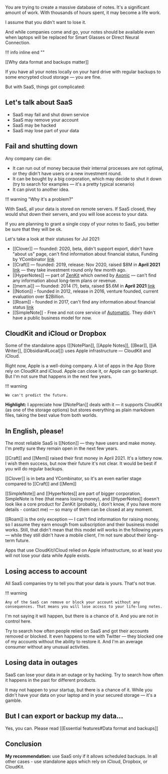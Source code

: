 You are trying to create a massive database of notes. It's a significant amount of work. With thousands of hours spent, it may become a life work. 

I assume that you didn't want to lose it. 

And while companies come and go, your notes should be available even when laptops will be replaced for Smart Glasses or Direct Neural Connection.

!!! info inline end ""

[[Why data format and backups matter]]

If you have all your notes locally on your hard drive with regular backups to some encrypted cloud storage — you are fine. 

But with SaaS, things got complicated:

## Let's talk about SaaS

- SaaS may fail and shut down service
- SaaS may remove your account
- SaaS may be hacked
- SaaS may lose part of your data

## Fail and shutting down

Any company can die:

-   It can run out of money because their internal processes are not optimal, or they didn't have users or a new investment round. 
-   It can be bought by a big corporation, which may decide to shut it down (try to search for examples — it's a pretty typical scenario) 
-   It can pivot to another idea.

!!! warning "Why it's a problem?"

With SaaS, all your data is stored on remote servers. If SaaS closed, they would shut down their servers, and you will lose access to your data. 

If you are planning to grant a single copy of your notes to SaaS, you better be sure that they will be ok. 

Let's take a look at their statuses for Jul 2021:

- [[Clover]] — founded: 2020, beta, didn't support export, didn't have "about us" page, can't find information about financial status, Funding by YCombinator [link](https://www.ventureradar.com/organisation/Clover/b243e0a9-7148-4a09-9721-6ee7a26ef53c/)
- [[Craft]] — founded: 2019, release: Nov 2020, raised $8M in ****April 2021**** [link](https://www.ventureradar.com/organisation/Craft%20Docs/3db70f9e-6523-4e69-a46b-83a37ed8b319) — they take investment round only few month ago. 
- [[HyperNotes]] — part of [ZenKit](https://zenkit.com) which owned by [Axonic](https://www.ventureradar.com/organisation/Axonic%20Informationssysteme/f43a0502-a758-4a49-b48c-a00939acdfa2/) — can't find any information about long-term plans or revenue. 
- [[mem.ai]] — founded: 2014 (?), beta, raised $5.6M in **April 2021** [link](https://www.ventureradar.com/organisation/Mem/86447004-e106-41c0-8153-35fd9dbbfe22/)
- [[Notion]] - founded in 2012, release in 2016, venture founded, current evaluation over $2Billion. 
- [[Roam]] - founded in 2017, can't find any information about financial status [link](https://www.ventureradar.com/organisation/Roam%20Research/04d4a9f6-891d-496a-922e-ea74b9967813/)
- [[SimpleNote]] - Free and not core service of [Automattic](https://www.ventureradar.com/organisation/Automattic/0070cace-8bbf-464d-b57a-fafc5f762f30/). They didn't have a public business model for now. 

## CloudKit and iCloud or Dropbox

Some of the standalone apps ([[NotePlan]], [[Apple Notes]], [[Bear]], [[iA Writer]], [[Obsidian#Local]]) uses Apple infrastructure — CloudKit and iCloud. 

Right now, Apple is a well-doing company. A lot of apps in the App Store rely on CloudKit and iCloud. Apple can close it, or Apple can go bankrupt. But I'm not sure that happens in the next few years. 

!!! warning

	We can't predict the future.

**Highlight:** I appreciate how [[NotePlan]] deals with it — it supports CloudKit (as one of the storage options) but stores everything as plain markdown files, taking the best value from both worlds. 

## In English, please!
The most reliable SaaS is [[Notion]] — they have users and make money. I'm pretty sure they remain open in the next few years. 

[[Craft]] and [[Mem]] raised their first money in April 2021. It's a lottery now. I wish them success, but now their future it's not clear. It would be best if you will do regular backups.

[[Clover]] is in beta and YCombinator, so it's an even earlier stage compared to [[Craft]] and [[Mem]]

[[SimpleNote]] and [[HyperNotes]] are part of bigger corporation. SimpleNote is free (that means losing money), and [[HyperNotes]] doesn't look like a core product for ZenKit (probably, I don't know, if you have more details - contact me) — so many of them can be closed at any moment.

[[Roam]] is the only exception — I can't find information for raising money, so I assume they earn enough from subscription and their business model works. Still, that didn't mean that this model will works in the following years — while they still didn't have a mobile client, I'm not sure about their long-term future.

Apps that use CloudKit/iCloud relied on Apple infrastructure, so at least you will not lose your data while Apple exists. 

## Losing access to account

All SaaS companies try to tell you that your data is yours. That's not true.

!!! warning

	Any of the SaaS can remove or block your account without any consequences. That means you will lose access to your life-long notes. 

I'm not saying it will happen, but there is a chance of it. And you are not in control here.

Try to search how often people relied on SaaS and got their accounts removed or blocked. It even happens to me with Twitter — they blocked one of my accounts without the ability to restore it. And I'm an average consumer without any unusual activities. 

## Losing data in outages

SaaS can lose your data in an outage or by hacking. Try to search how often it happens in the past for different products.

It may not happen to your startup, but there is a chance of it. While you didn't have your data on your laptop and in your secured storage — it's a gamble. 

## But I can export or backup my data...

Yes, you can. Please read [[Essential features#Data format and backups]]

## Conclusion

**My recommendation:** use SaaS only if it allows scheduled backups. In all other cases - use standalone apps which rely on iCloud, Dropbox, or CloudKit.